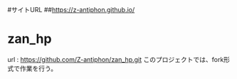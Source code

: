 #サイトURL
##https://z-antiphon.github.io/


# zan_hp
url : https://github.com/Z-antiphon/zan_hp.git
このプロジェクトでは、fork形式で作業を行う。
